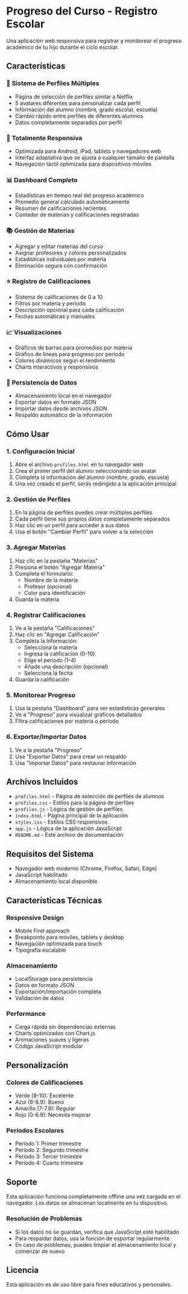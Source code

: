 # Progreso del Curso - Registro Escolar

Una aplicación web responsiva para registrar y monitorear el progreso académico de tu hijo durante el ciclo escolar.

## Características

### 👤 **Sistema de Perfiles Múltiples**
- Página de selección de perfiles similar a Netflix
- 5 avatares diferentes para personalizar cada perfil
- Información del alumno (nombre, grado escolar, escuela)
- Cambio rápido entre perfiles de diferentes alumnos
- Datos completamente separados por perfil

### 📱 **Totalmente Responsiva**
- Optimizada para Android, iPad, tablets y navegadores web
- Interfaz adaptativa que se ajusta a cualquier tamaño de pantalla
- Navegación táctil optimizada para dispositivos móviles

### 📊 **Dashboard Completo**
- Estadísticas en tiempo real del progreso académico
- Promedio general calculado automáticamente
- Resumen de calificaciones recientes
- Contador de materias y calificaciones registradas

### 📚 **Gestión de Materias**
- Agregar y editar materias del curso
- Asignar profesores y colores personalizados
- Estadísticas individuales por materia
- Eliminación segura con confirmación

### ⭐ **Registro de Calificaciones**
- Sistema de calificaciones de 0 a 10
- Filtros por materia y período
- Descripción opcional para cada calificación
- Fechas automáticas y manuales

### 📈 **Visualizaciones**
- Gráficos de barras para promedios por materia
- Gráfico de líneas para progreso por período
- Colores dinámicos según el rendimiento
- Charts interactivos y responsivos

### 💾 **Persistencia de Datos**
- Almacenamiento local en el navegador
- Exportar datos en formato JSON
- Importar datos desde archivos JSON
- Respaldo automático de la información

## Cómo Usar

### 1. **Configuración Inicial**
1. Abre el archivo `profiles.html` en tu navegador web
2. Crea el primer perfil del alumno seleccionando un avatar
3. Completa la información del alumno (nombre, grado, escuela)
4. Una vez creado el perfil, serás redirigido a la aplicación principal

### 2. **Gestión de Perfiles**
1. En la página de perfiles puedes crear múltiples perfiles
2. Cada perfil tiene sus propios datos completamente separados
3. Haz clic en un perfil para acceder a sus datos
4. Usa el botón "Cambiar Perfil" para volver a la selección

### 3. **Agregar Materias**
1. Haz clic en la pestaña "Materias"
2. Presiona el botón "Agregar Materia"
3. Completa el formulario:
   - Nombre de la materia
   - Profesor (opcional)
   - Color para identificación
4. Guarda la materia

### 4. **Registrar Calificaciones**
1. Ve a la pestaña "Calificaciones"
2. Haz clic en "Agregar Calificación"
3. Completa la información:
   - Selecciona la materia
   - Ingresa la calificación (0-10)
   - Elige el período (1-4)
   - Añade una descripción (opcional)
   - Selecciona la fecha
4. Guarda la calificación

### 5. **Monitorear Progreso**
1. Usa la pestaña "Dashboard" para ver estadísticas generales
2. Ve a "Progreso" para visualizar gráficos detallados
3. Filtra calificaciones por materia o período

### 6. **Exportar/Importar Datos**
1. Ve a la pestaña "Progreso"
2. Usa "Exportar Datos" para crear un respaldo
3. Usa "Importar Datos" para restaurar información

## Archivos Incluidos

- `profiles.html` - Página de selección de perfiles de alumnos
- `profiles.css` - Estilos para la página de perfiles
- `profiles.js` - Lógica de gestión de perfiles
- `index.html` - Página principal de la aplicación
- `styles.css` - Estilos CSS responsivos
- `app.js` - Lógica de la aplicación JavaScript
- `README.md` - Este archivo de documentación

## Requisitos del Sistema

- Navegador web moderno (Chrome, Firefox, Safari, Edge)
- JavaScript habilitado
- Almacenamiento local disponible

## Características Técnicas

### **Responsive Design**
- Mobile First approach
- Breakpoints para móviles, tablets y desktop
- Navegación optimizada para touch
- Tipografía escalable

### **Almacenamiento**
- LocalStorage para persistencia
- Datos en formato JSON
- Exportación/importación completa
- Validación de datos

### **Performance**
- Carga rápida sin dependencias externas
- Charts optimizados con Chart.js
- Animaciones suaves y ligeras
- Código JavaScript modular

## Personalización

### **Colores de Calificaciones**
- Verde (9-10): Excelente
- Azul (8-8.9): Bueno
- Amarillo (7-7.9): Regular
- Rojo (0-6.9): Necesita mejorar

### **Períodos Escolares**
- Período 1: Primer trimestre
- Período 2: Segundo trimestre
- Período 3: Tercer trimestre
- Período 4: Cuarto trimestre

## Soporte

Esta aplicación funciona completamente offline una vez cargada en el navegador. Los datos se almacenan localmente en tu dispositivo.

### **Resolución de Problemas**
- Si los datos no se guardan, verifica que JavaScript esté habilitado
- Para respaldar datos, usa la función de exportar regularmente
- En caso de problemas, puedes limpiar el almacenamiento local y comenzar de nuevo

## Licencia

Esta aplicación es de uso libre para fines educativos y personales.
